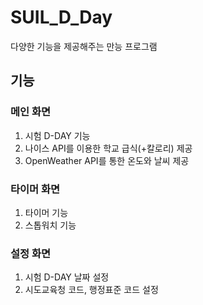 
  # SUIL_D_Day
  
  다양한 기능을 제공해주는 만능 프로그램
  ## 기능
  ### **메인 화면**
  1) 시험 D-DAY 기능
  2) 나이스 API를 이용한 학교 급식(+칼로리) 제공
  3) OpenWeather API를 통한 온도와 날씨 제공
### **타이머 화면**
  1) 타이머 기능
  2)  스톱워치 기능
### **설정 화면**
1) 시험 D-DAY 날짜 설정
2) 시도교육청 코드, 행정표준 코드 설정
